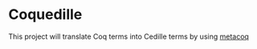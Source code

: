 # Coquedille
This project will translate Coq terms into Cedille terms by using [metacoq](https://github.com/MetaCoq/metacoq)
